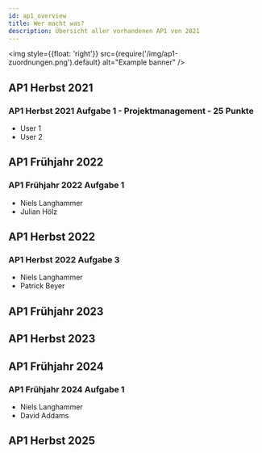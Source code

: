 ```yaml
---
id: ap1_overview
title: Wer macht was?
description: Übersicht aller vorhandenen AP1 von 2021
---
```


<img style={{float: 'right'}}
src={require('/img/ap1-zuordnungen.png').default}
alt="Example banner"
/>

## AP1 Herbst 2021
### AP1 Herbst 2021 Aufgabe 1 - Projektmanagement - 25 Punkte
- User 1
- User 2

## AP1 Frühjahr 2022
### AP1 Frühjahr 2022 Aufgabe 1
- Niels Langhammer
- Julian Hölz

## AP1 Herbst 2022

### AP1 Herbst 2022 Aufgabe 3
- Niels Langhammer
- Patrick Beyer

## AP1 Frühjahr 2023
## AP1 Herbst 2023

## AP1 Frühjahr 2024
### AP1 Frühjahr 2024 Aufgabe 1
- Niels Langhammer
- David Addams

## AP1 Herbst 2025
